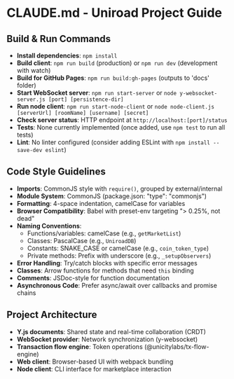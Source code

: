 # CLAUDE.md - Uniroad Project Guide

## Build & Run Commands
- **Install dependencies**: `npm install`
- **Build client**: `npm run build` (production) or `npm run dev` (development with watch)
- **Build for GitHub Pages**: `npm run build:gh-pages` (outputs to 'docs' folder)
- **Start WebSocket server**: `npm run start-server` or `node y-websocket-server.js [port] [persistence-dir]`
- **Run node client**: `npm run start-node-client` or `node node-client.js [serverUrl] [roomName] [username] [secret]`
- **Check server status**: HTTP endpoint at `http://localhost:[port]/status`
- **Tests**: None currently implemented (once added, use `npm test` to run all tests)
- **Lint**: No linter configured (consider adding ESLint with `npm install --save-dev eslint`)

## Code Style Guidelines
- **Imports**: CommonJS style with `require()`, grouped by external/internal
- **Module System**: CommonJS (package.json: "type": "commonjs")
- **Formatting**: 4-space indentation, camelCase for variables
- **Browser Compatibility**: Babel with preset-env targeting "> 0.25%, not dead"
- **Naming Conventions**:
  - Functions/variables: camelCase (e.g., `getMarketList`)
  - Classes: PascalCase (e.g., `UniroadDB`)
  - Constants: SNAKE_CASE or camelCase (e.g., `coin_token_type`)
  - Private methods: Prefix with underscore (e.g., `_setupObservers`)
- **Error Handling**: Try/catch blocks with specific error messages
- **Classes**: Arrow functions for methods that need `this` binding
- **Comments**: JSDoc-style for function documentation
- **Asynchronous Code**: Prefer async/await over callbacks and promise chains

## Project Architecture
- **Y.js documents**: Shared state and real-time collaboration (CRDT)
- **WebSocket provider**: Network synchronization (y-websocket)
- **Transaction flow engine**: Token operations (@unicitylabs/tx-flow-engine)
- **Web client**: Browser-based UI with webpack bundling
- **Node client**: CLI interface for marketplace interaction